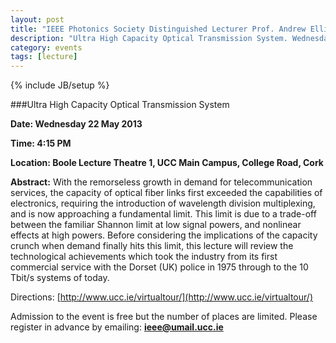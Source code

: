 ```yaml
---
layout: post
title: "IEEE Photonics Society Distinguished Lecturer Prof. Andrew Ellis"
description: "Ultra High Capacity Optical Transmission System. Wednesday 22 May 2013"
category: events 
tags: [lecture]
---
```

{% include JB/setup %}

###Ultra High Capacity Optical Transmission System

**Date: Wednesday 22 May 2013** 

**Time: 4:15 PM**

**Location: Boole Lecture Theatre 1, UCC Main Campus, College Road, Cork**


**Abstract:** With the remorseless growth in demand for telecommunication services, the capacity of optical fiber links first exceeded the capabilities of electronics, requiring the introduction of wavelength division multiplexing, and is now approaching a fundamental limit. This limit is due to a trade-off between the familiar Shannon limit at low signal powers, and nonlinear effects at high powers. Before considering the implications of the capacity crunch when demand finally hits this limit, this lecture will review the technological achievements which took the industry from its first commercial service with the Dorset (UK) police in 1975 through to the 10 Tbit/s systems of today.



Directions: [http://www.ucc.ie/virtualtour/](http://www.ucc.ie/virtualtour/)

Admission to the event is free but the number of places are limited. Please register in advance by emailing: **[ieee@umail.ucc.ie](mailto:ieee@umail.ucc.ie)**


